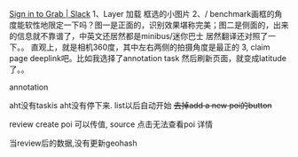 [Sign in to Grab | Slack](https://grab.slack.com/archives/C048HBNDLUT/p1720610333241679)
1、Layer 加载 框选的小图片
2、/ benchmark画框的角度能软性地限定一下吗？图一是正面的，识别效果堪称完美；图二是侧面的，出来的信息就不靠谱了，中英文还居然都是minibus/迷你巴士 居然翻译还对照了一下。。 直观上，就是相机360度，其中左右两侧的拍摄角度是最正的
3\, claim page deeplink吧。比如我选择了annotation task 然后刷新页面，就变成latitude了。。


annotation

aht没有taskis aht没有停下来.   list以后自动开始
	~~去掉add a new poi的button~~
	
	

review
	create poi 可以传值, source 
	 点击无法查看poi 详情	

当review后的数据,没有更新geohash 


